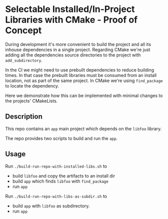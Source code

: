 # Selectable Installed/In-Project Libraries with CMake - Proof of Concept

During development it's more convenient to build the project and all its inhouse
dependencies in a single project. Regarding CMake we're just adding all the
dependencies source directories to the project with `add_subdirectory`.

In the CI we might need to use prebuilt dependencies to reduce building times.
In that case the prebuilt libraries must be consumed from an install location,
not as part of the same project. In CMake we're using `find_package` to locate
the dependency.

Here we demonstrate how this can be implemented with minimal changes to the
projects' CMakeLists.

## Description

This repo contains an `app` main project which depends on the `libfoo` library.

The repo provides two scripts to build and run the `app`.

## Usage

Run `./build-run-repo-with-installed-libs.sh` to

- build `libfoo` and copy the artifacts to an install dir
- build `app` which finds `libfoo` with `find_package`
- run `app`

Run `./build-run-repo-with-libs-as-subdir.sh` to

- build `app` with `libfoo` as subdirectory.
- run `app`
